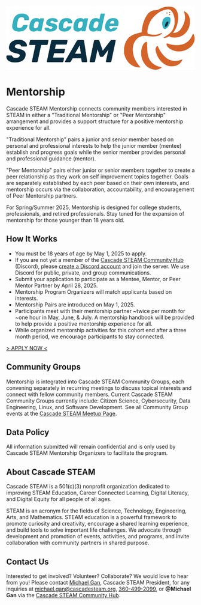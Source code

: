 <style>
  .header {
    display: none;
  }
  .footer {
    display: none;
  }
</style>

[![Cascade STEAM Logo](/assets/images/Cascade_STEAM_horizontal_logo_primary_1.png)](https://cascadesteam.org)

# Mentorship

Cascade STEAM Mentorship connects community members interested in STEAM in either a "Traditional Mentorship" or "Peer Mentorship" arrangement and provides a support structure for a positive mentorship experience for all.

"Traditional Mentorship" pairs a junior and senior member based on personal and professional interests to help the junior member (mentee) establish and progress goals while the senior member provides personal and professional guidance (mentor).

"Peer Mentorship" pairs either junior or senior members together to create a peer relationship as they work on self improvement topics together. Goals are separately established by each peer based on their own interests, and mentorship occurs via the collaboration, accountability, and encouragement of Peer Mentorship partners.

For Spring/Summer 2025, Mentorship is designed for college students, professionals, and retired professionals. Stay tuned for the expansion of mentorship for those younger than 18 years old. 

## How It Works

- You must be 18 years of age by May 1, 2025 to apply.
- If you are not yet a member of the [Cascade STEAM Community Hub](http://discord.cascadesteam.org) (Discord), please [create a Discord account](https://support.discord.com/hc/en-us/articles/360033931551-Getting-Started) and join the server. We use Discord for public, private, and group communications.
- Submit your application to participate as a Mentee, Mentor, or Peer Mentor Partner by April 28, 2025.
- Mentorship Program Organizers will match applicants based on interests.
- Mentorship Pairs are introduced on May 1, 2025.
- Participants meet with their mentorship partner ~twice per month for ~one hour in May, June, & July. A mentorship handbook will be provided to help provide a positive mentorship experience for all.
- While organized mentorship activities for this cohort end after a three month period, we encourage participants to stay connected.

[> APPLY NOW <](https://forms.gle/rZ5ExToQ8iWdXo5u8)

## Community Groups

Mentorship is integrated into Cascade STEAM Community Groups, each convening separately in recurring meetings to discuss topical interests and connect with fellow community members. Current Cascade STEAM Community Groups currently include: Citizen Science, Cybersecurity, Data Engineering, Linux, and Software Development. See all Community Group events at the [Cascade STEAM Meetup Page](https://meetup.com/cascadesteam).

## Data Policy

All information submitted will remain confidential and is only used by Cascade STEAM Mentorship Organizers to facilitate the program.

## About Cascade STEAM

Cascade STEAM is a 501(c)(3) nonprofit organization dedicated to improving STEAM Education, Career Connected Learning, Digital Literacy, and Digital Equity for all people of all ages.

STEAM is an acronym for the fields of Science, Technology, Engineering, Arts, and Mathematics. STEAM education is a powerful framework to promote curiosity and creativity, encourage a shared learning experience, and build tools to solve important life challenges. We advocate through development and promotion of events, activities, and programs, and invite collaboration with community partners in shared purpose.

## Contact Us

Interested to get involved? Volunteer? Collaborate? We would love to hear from you! Please contact [Michael Gan](https://www.linkedin.com/in/michaelbgan), Cascade STEAM President, for any inquiries at [michael.gan@cascadesteam.org](mailto:michael.gan@cascadesteam.org), [360-499-2099](tel:3604992099), or **@Michael Gan** via the [Cascade STEAM Community Hub](http://discord.cascadesteam.org).
